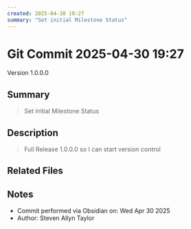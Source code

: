 ```yaml
---
created: 2025-04-30 19:27
summary: "Set initial Milestone Status"
---
```


# Git Commit 2025-04-30 19:27

Version 1.0.0.0

## Summary
> Set initial Milestone Status

## Description
> Full Release 1.0.0.0 so I can start version control

## Related Files


## Notes
- Commit performed via Obsidian on: Wed Apr 30 2025
- Author: Steven Allyn Taylor


